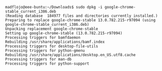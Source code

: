 
    madflojo@eee-buntu:~/Downloads$ sudo dpkg -i google-chrome-stable_current_i386.deb  
    (Reading database  184977 files and directories currently installed.)  
    Preparing to replace google-chrome-stable 13.0.782.215-r97094 (using google-chrome-stable_current_i386.deb)   
    Unpacking replacement google-chrome-stable   
    Setting up google-chrome-stable (13.0.782.215-r97094)   
    Processing triggers for bamfdaemon   
    Rebuilding /usr/share/applications/bamf.index  
    Processing triggers for desktop-file-utils   
    Processing triggers for python-gmenu   
    Rebuilding /usr/share/applications/desktop.en_US.utf8.cache  
    Processing triggers for man-db   
    Processing triggers for python-support 
